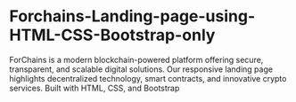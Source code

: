 # Forchains-Landing-page-using-HTML-CSS-Bootstrap-only
ForChains is a modern blockchain-powered platform offering secure, transparent, and scalable digital solutions. Our responsive landing page highlights decentralized technology, smart contracts, and innovative crypto services. Built with HTML, CSS, and Bootstrap
